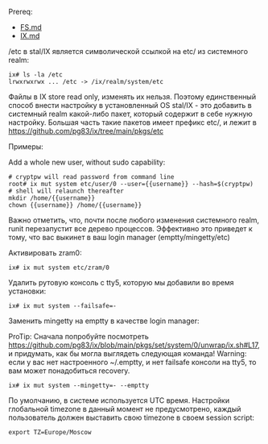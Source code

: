 Prereq:
 * [FS.md](FS.md)
 * [IX.md](IX.md)

/etc в stal/IX является символической ссылкой на etc/ из системного realm:

```
ix# ls -la /etc
lrwxrwxrwx ... /etc -> /ix/realm/system/etc
```

Файлы в IX store read only, изменять их нельзя. Поэтому единственный способ внести настройку в установленный OS stal/IX - это добавить в системный realm какой-либо пакет, который содержит в себе нужную настройку. Большая часть такие пакетов имеет префикс etc/, и лежит в https://github.com/pg83/ix/tree/main/pkgs/etc

Примеры:

Add a whole new user, without sudo capability:

```
# cryptpw will read password from command line
root# ix mut system etc/user/0 --user={{username}} --hash=$(cryptpw)
# shell will relaunch thereafter
mkdir /home/{{username}}
chown {{username}} /home/{{username}}
```

Важно отметить, что, почти после любого изменения системного realm, runit перезапустит все дерево процессов. Эффективно это приведет к тому, что вас выкинет в ваш login manager (emptty/mingetty/etc)

Активировать zram0:

```
ix# ix mut system etc/zram/0
```

Удалить рутовую консоль с tty5, которую мы добавили во время установки:

```
ix# ix mut system --failsafe=-
```

Заменить mingetty на emptty в качестве login manager:

ProTip: Сначала попробуйте посмотреть https://github.com/pg83/ix/blob/main/pkgs/set/system/0/unwrap/ix.sh#L17, и придумать, как бы могла выглядеть следующая команда!
Warning: если у вас нет настроенного ~/.emptty, и нет failsafe консоли на tty5, то вам может понадобиться recovery.

```
ix# ix mut system --mingetty=- --emptty
```

По умолчанию, в системе используется UTC время. Настройки глобальной timezone в данный момент не предусмотрено, каждый пользователь должен выставить свою timezone в своем session script:

```
export TZ=Europe/Moscow
```
